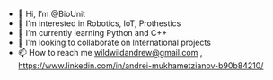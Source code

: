 - 👋 Hi, I’m @BioUnit
- 👀 I’m interested in Robotics, IoT, Prothestics
- 🌱 I’m currently learning Python and C++
- 💞️ I’m looking to collaborate on International projects
- 📫 How to reach me wildwildandrew@gmail.com , https://www.linkedin.com/in/andrei-mukhametzianov-b90b84210/

<!---
BioUnit/BioUnit is a ✨ special ✨ repository because its `README.md` (this file) appears on your GitHub profile.
You can click the Preview link to take a look at your changes.
--->
